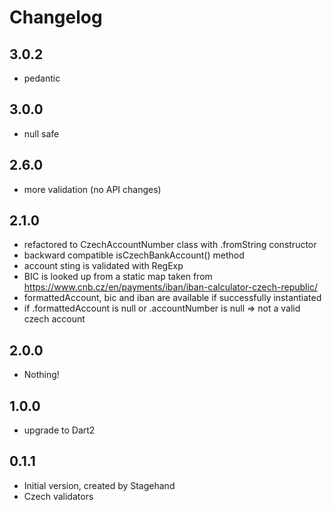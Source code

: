 # Changelog

## 3.0.2
- pedantic

## 3.0.0
- null safe

## 2.6.0
- more validation (no API changes)

## 2.1.0
- refactored to CzechAccountNumber class with .fromString constructor
- backward compatible isCzechBankAccount() method
- account sting is validated with RegExp
- BIC is looked up from a static map taken from https://www.cnb.cz/en/payments/iban/iban-calculator-czech-republic/
- formattedAccount, bic and iban are available if successfully instantiated
- if .formattedAccount is null or .accountNumber is null => not a valid czech account

## 2.0.0
- Nothing! 

## 1.0.0
- upgrade to Dart2

## 0.1.1

- Initial version, created by Stagehand
- Czech validators
